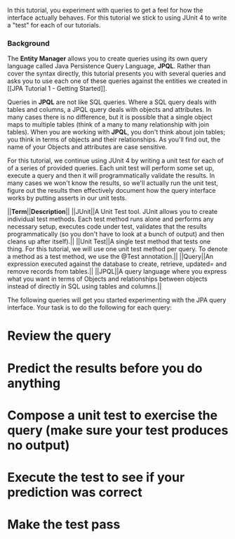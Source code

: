 In this tutorial, you experiment with queries to get a feel for how the interface actually behaves. For this tutorial we stick to using JUnit 4 to write a "test" for each of our tutorials.

### Background
The **Entity Manager** allows you to create queries using its own query language called Java Persistence Query Language, **JPQL**. Rather than cover the syntax directly, this tutorial presents you with several queries and asks you to use each one of these queries against the entities we created in [[JPA Tutorial 1 - Getting Started]].

Queries in **JPQL** are not like SQL queries. Where a SQL query deals with tables and columns, a JPQL query deals with objects and attributes. In many cases there is no difference, but it is possible that a single object maps to multiple tables (think of a many to many relationship with join tables). When you are working with **JPQL**, you don't think about join tables; you think in terms of objects and their relationships. As you'll find out, the name of your Objects and attributes are case sensitive.

For this tutorial, we continue using JUnit 4 by writing a unit test for each of of a series of provided queries. Each unit test will perform some set up, execute a query and then it will programmatically validate the results. In many cases we won't know the results, so we'll actually run the unit test, figure out the results then effectively document how the query interface works by putting asserts in our unit tests.

||**Term**||**Description**||
||JUnit||A Unit Test tool. JUnit allows you to create individual test methods. Each test method runs alone and performs any necessary setup, executes code under test, validates that the results programmatically (so you don't have to look at a bunch of output) and then cleans up after itself).||
||Unit Test||A single test method that tests one thing. For this tutorial, we will use one unit test method per query. To denote a method as a test method, we use the @Test annotation.||
||Query||An expression executed against the database to create, retrieve, updated= and remove records from tables.||
||JPQL||A query language where you express what you want in terms of Objects and relationships between objects instead of directly in SQL using tables and columns.||
 
The following queries will get you started experimenting with the JPA query interface. Your task is to do the following for each query:
# Review the query
# **Predict** the results before you do anything
# Compose a unit test to exercise the query (make sure your test produces no output)
# Execute the test to see if your prediction was correct
# Make the test pass 

